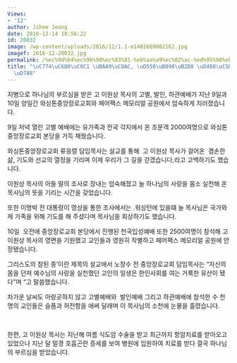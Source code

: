 ```yaml
---
Views:
- '12'
author: Jihee Jeong
date: 2016-12-14 10:56:22
id: 28032
image: /wp-content/uploads/2016/12/1.1-e1481669082162.jpg
imagef: 2016-12-28032.jpg
permalink: /%ec%9d%b4%ec%9b%90%ec%83%81-%eb%aa%a9%ec%82%ac-%ed%95%98%eb%82%98%eb%8b%98-%ed%92%88%ec%97%90-%ec%98%81%ec%9b%90%ed%9e%88/
title: "\uC774\uC6D0\uC0C1 \uBAA9\uC0AC, \uD558\uB098\uB2D8 \uD488\uC5D0 \uC601\uC6D0\
  \uD788"
---
```


지병으로 하나님의 부르심을 받은 고 이원상 목사의 고별, 발인, 하관예배가 지난 9일과 10일 양일간 와싱톤중앙장로교회와 페어팩스 메모리얼 공원에서 엄숙하게 치러졌습니다.

9일 저녁 열린 고별 예배에는 유가족과 전국 각지에서 온 조문객 2000여명으로 와싱톤중앙장로교회 본당을 가득 채웠습니다.

와싱톤중앙장로교회 류응렬 담임목사는 설교를 통해  고 이원상 목사가 걸어온  겸손한 삶, 기도와 선교의 열정을 기리며 이제 우리가 그 길을 걷겠습니다,라고 고백하기도 했습니다.

이원상 목사의 아들 딸의 조사로 장내는 엄숙해졌고 늘 하나님의 사랑을 몸소 실천해 온 목사님의 뜻을 기리는 시간을 갖었습니다.

또한 이명박 전 대통령이 영상을 통한 조사에서는 .워싱턴에 있을떄 늘 목사님은 국가와 제 가족을 위해 기도를 해 주셨다며 목사님을 회상하기도 했습니다.

10일  오전에 중앙장로교회 본당에서 진행된 천국입성예배 또한 2500여명이 참석해 고 이원상 목사의 영면을 기원했고 교인들과 영원히 작별하고 페어팩스 메모리얼 공원에 안장됐습니다.

그리스도의 참된 종’이란 제목의 설교에서 노창수 전 중앙장로교회 담임목사는 “자신의 몸을 던져 예수님의 사랑을 실천했던 고인의 일생은 한인사회를 여는 거룩한 유산이 됐다”며 “고 말씀했습니다.

차가운 날씨도 아랑곳하지 않고 고별예배와  발인예배 그리고 하관예배에 참석한 수 천명의 교인들은 슬픔과 허전함을 애써 달래며 이 목사님의 소천에 눈물을 흘렸습니다.

&nbsp;

한편, 고 이원상 목사는 지난해 여름 식도암 수술을 받고 최근까지 항암치료를 받아오고 있었으나 지난 달 말경 호흡곤란 증세를 보여 병원에 입원하여 치료를 받다 결국 하나님의 부르심을 받았습니다.